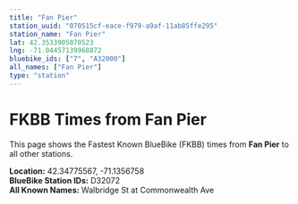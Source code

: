 ```yaml
---
title: "Fan Pier"
station_uuid: "070515cf-eace-f979-a9af-11ab85ffe295"
station_name: "Fan Pier"
lat: 42.3533905070523
lng: -71.04457139968872
bluebike_ids: ["7", "A32000"]
all_names: ["Fan Pier"]
type: "station"
---
```


# FKBB Times from Fan Pier

This page shows the Fastest Known BlueBike (FKBB) times from **Fan Pier** to all other stations.

**Location:** 42.34775567, -71.1356758  
**BlueBike Station IDs:** D32072  
**All Known Names:** Walbridge St at Commonwealth Ave

